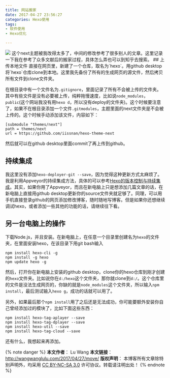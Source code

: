 ```yaml
---
title: 网站搬家
date: 2017-04-27 23:56:27
categories: Hexo使用
tags:
- 软件使用
- Hexo优化

---
```

<img src="/images/wb1.jpg" class="full-image" />
这个next主题被我改得太多了，中间的修改参考了很多别人的文章。这里记录一下我在参考了众多文献后的搬家过程，具体怎么弄也可以到知乎去搜索。
<!-- more -->
## 上传本地文件
直接在网页里，新建了一个仓库，取名为`hexo`。用github desktop将`hexo`仓库clone到本地。这里我先备份了所有的生成网页的源文件，然后拷贝所有文件到clone文件夹。

在根目录中有一个文件名为`.gitignore`，里面记录了所有不会被上传的文件夹。其中有些文件是没有必要被上传，纯粹拖慢速度，比如说`node_modules`，`public`(这个网站我没有用`hexo d`，所以没有deploy的文件夹)。这个时候要注意了，如果不在根目录添加一个文件`.gitmodules`，主题里面的next文件夹是不会被上传的。这个时候手动添加该文件，内容如下：

	[submodule "themes/next"]
	path = themes/next
	url = https://github.com/iissnan/hexo-theme-next

然后就可以在github desktop里面commit了再上传到github。

## 持续集成
我这里没有添加`hexo-deployer-git --save`，因为觉得这种更新方式太麻烦了。我是利用Appveyor的持续集成方法，具体的可以参考[Hexo的版本控制与持续集成](https://formulahendry.github.io/2016/12/04/hexo-ci/)。其实，如果你用了Appveyor，而且在新电脑上只是想添加几篇文章的话，在新电脑上直接用github desktop更新你的source文件夹就足够了。同理，可以用手机直接登录github的网页添加修改博客，随时随地写博客。但是如果你还想继续调试hexo，或者添加一些其他的功能的话，请继续往下看。

## 另一台电脑上的操作
下载Node.js，并且安装。在新电脑上，在任意一个目录里创建名为`hexo`的文件夹，在里面安装hexo，在该目录下用git bash输入

	npm install hexo-cli -g
	npm install -g hexo
	npm update hexo -g

然后，打开你在新电脑上安装的github desktop，clone你的hexo仓库到刚才创建的`hexo`文件夹。比如说你在`d:/hexo`这个文件夹，那你就clone到`d:/`。这个仓库里的文件是没法生成网页的，你缺的就是`node_modules`这个文件夹，所以输入`npm install`，最后测试输入`hexo g`，成功的话就可以用了。

另外，如果最后那个`npm install`用了之后还是无法成功，你可能要额外安装你自己曾经添加过的模块了，比如下面这些东西：

	npm install hexo-tag-aplayer --save
	npm install hexo-tag-dplayer --save
	npm install hexo-util --save
	npm install hexo-tag-cloud --save
还有什么，我想起来再添加。

{% note danger %} 
**本文作者**： Lu Wang
**本文链接**： http://wangwanglulu.com/2017/04/27/move/
**版权声明**： 本博客所有文章除特别声明外，均采用 [CC BY-NC-SA 3.0](https://creativecommons.org/licenses/by-nc-sa/3.0/cn/) 许可协议。转载请注明出处！
{% endnote %}